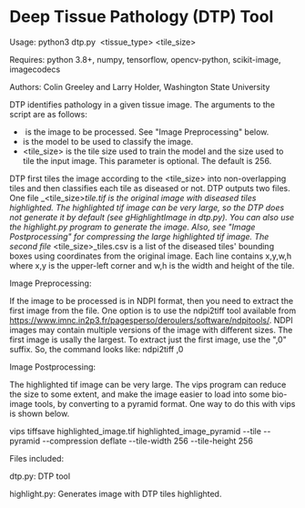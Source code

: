 # Deep Tissue Pathology (DTP) Tool

Usage: python3 dtp.py <image> <tissue_type> <tile_size>

Requires: python 3.8+, numpy, tensorflow, opencv-python, scikit-image,
          imagecodecs

Authors: Colin Greeley and Larry Holder, Washington State University

DTP identifies pathology in a given tissue image. The arguments to the script
are as follows:
- <image> is the image to be processed. See "Image Preprocessing" below.
- <model> is the model to be used to classify the image.
- <tile_size> is the tile size used to train the model and the size used
  to tile the input image. This parameter is optional. The default is 256.

DTP first tiles the image according to the <tile_size> into non-overlapping
tiles and then classifies each tile as diseased or not. DTP outputs two files.
One file <image>_<tile_size>_tile.tif is the original image with diseased tiles
highlighted. The highlighted tif image can be very large, so the DTP does not
generate it by default (see gHighlightImage in dtp.py). You can also use the
highlight.py program to generate the image. Also, see "Image Postprocessing"
for compressing the large highlighted tif image. The second file
<image>_<tile_size>_tiles.csv is a list of the diseased tiles' bounding boxes
using coordinates from the original image. Each line contains x,y,w,h where x,y
is the upper-left corner and w,h is the width and height of the tile.

Image Preprocessing:

If the image to be processed is in NDPI format, then you need to extract the
first image from the file. One option is to use the ndpi2tiff tool available
from https://www.imnc.in2p3.fr/pagesperso/deroulers/software/ndpitools/. NDPI
images may contain multiple versions of the image with different sizes. The
first image is usally the largest. To extract just the first image, use the
",0" suffix. So, the command looks like: ndpi2tiff <image>,0

Image Postprocessing:

The highlighted tif image can be very large. The vips program can reduce the
size to some extent, and make the image easier to load into some bio-image
tools, by converting to a pyramid format. One way to do this with vips is shown
below.

  vips tiffsave highlighted_image.tif highlighted_image_pyramid
    --tile --pyramid --compression deflate --tile-width 256 --tile-height 256

Files included:

dtp.py: DTP tool

highlight.py: Generates image with DTP tiles highlighted.

